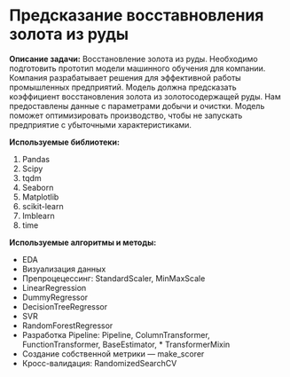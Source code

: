 
# Предсказание восставновления золота из руды

**Описание задачи:** Восстановление золота из руды. Необходимо подготовить прототип модели машинного обучения для компании. Компания разрабатывает решения для эффективной работы промышленных предприятий. Модель должна предсказать коэффициент восстановления золота из золотосодержащей руды. Нам предоставлены данные с параметрами добычи и очистки. Модель поможет оптимизировать производство, чтобы не запускать предприятие с убыточными характеристиками.

**Используемые библиотеки:** 
1. Pandas
2. Scipy
3. tqdm
4. Seaborn
5. Matplotlib
6. scikit-learn
7. Imblearn
8. time

**Используемые алгоритмы и методы:**
* EDA
* Визуализация данных
* Препроцецессинг: StandardScaler, MinMaxScale
* LinearRegression
* DummyRegressor
* DecisionTreeRegressor
* SVR
* RandomForestRegressor
* Разработка Pipeline: Pipeline, ColumnTransformer, FunctionTransformer, BaseEstimator, * TransformerMixin
* Создание собственной метрики — make_scorer
* Кросс-валидация: RandomizedSearchCV
